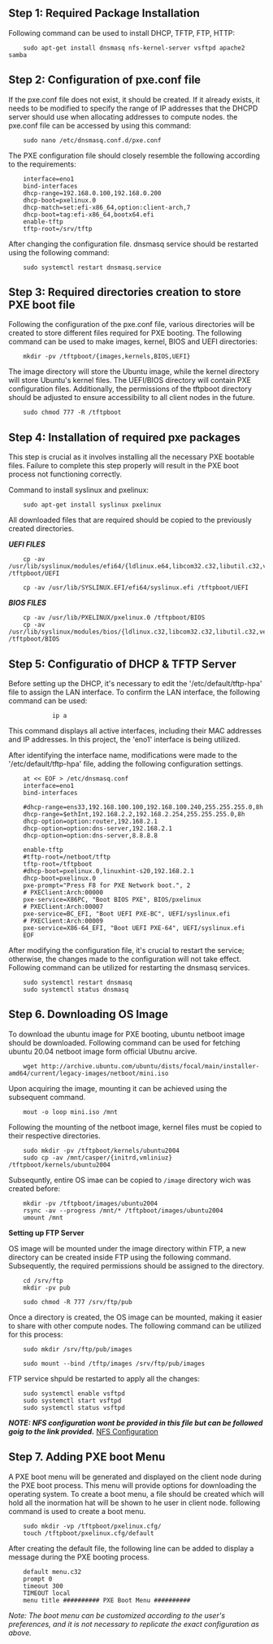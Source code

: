 ## Step 1: Required Package Installation

Following command can be used to install DHCP, TFTP, FTP, HTTP:

        sudo apt-get install dnsmasq nfs-kernel-server vsftpd apache2 samba

## Step 2: Configuration of pxe.conf file

If the pxe.conf file does not exist, it should be created. If it already exists, it needs to be modified to specify the range of IP addresses that the DHCPD server should use when allocating addresses to compute nodes. the pxe.conf file can be accessed by using this command:

        sudo nano /etc/dnsmasq.conf.d/pxe.conf

The PXE configuration file should closely resemble the following according to the requirements:

        interface=eno1
        bind-interfaces
        dhcp-range=192.168.0.100,192.168.0.200
        dhcp-boot=pxelinux.0
        dhcp-match=set:efi-x86_64,option:client-arch,7
        dhcp-boot=tag:efi-x86_64,bootx64.efi
        enable-tftp
        tftp-root=/srv/tftp

After changing the configuration file. dnsmasq service should be restarted using the following command:
        
        sudo systemctl restart dnsmasq.service
    

## Step 3: Required directories creation to store PXE boot file

Following the configuration of the pxe.conf file, various directories will be created to store different files required for PXE booting. The following command can be used to make images, kernel, BIOS and UEFI directories:

        mkdir -pv /tftpboot/{images,kernels,BIOS,UEFI}

The image directory will store the Ubuntu image, while the kernel directory will store Ubuntu's kernel files. The UEFI/BIOS directory will contain PXE configuration files. Additionally, the permissions of the tftpboot directory should be adjusted to ensure accessibility to all client nodes in the future. 

        sudo chmod 777 -R /tftpboot

## Step 4: Installation of required pxe packages

This step is crucial as it involves installing all the necessary PXE bootable files. Failure to complete this step properly will result in the PXE boot process not functioning correctly.

Command to install syslinux and pxelinux:

        sudo apt-get install syslinux pxelinux

All downloaded files that are required should be copied to the previously created directories.

***UEFI FILES***

        cp -av /usr/lib/syslinux/modules/efi64/{ldlinux.e64,libcom32.c32,libutil.c32,vesamenu.c32} /tftpboot/UEFI
        
        cp -av /usr/lib/SYSLINUX.EFI/efi64/syslinux.efi /tftpboot/UEFI

***BIOS FILES***

        cp -av /usr/lib/PXELINUX/pxelinux.0 /tftpboot/BIOS
        cp -av /usr/lib/syslinux/modules/bios/{ldlinux.c32,libcom32.c32,libutil.c32,vesamenu.c32} /tftpboot/BIOS

## Step 5: Configuratio of DHCP & TFTP Server

Before setting up the DHCP, it's necessary to edit the '/etc/default/tftp-hpa' file to assign the LAN interface. To confirm the LAN interface, the following command can be used:

                ip a

This command displays all active interfaces, including their MAC addresses and IP addresses. In this project, the 'eno1' interface is being utilized.

After identifying the interface name, modifications were made to the '/etc/default/tftp-hpa' file, adding the following configuration settings.


        at << EOF > /etc/dnsmasq.conf
        interface=eno1
        bind-interfaces
        
        #dhcp-range=ens33,192.168.100.100,192.168.100.240,255.255.255.0,8h
        dhcp-range=$ethInt,192.168.2.2,192.168.2.254,255.255.255.0,8h
        dhcp-option=option:router,192.168.2.1
        dhcp-option=option:dns-server,192.168.2.1
        dhcp-option=option:dns-server,8.8.8.8
        
        enable-tftp
        #tftp-root=/netboot/tftp
        tftp-root=/tftpboot
        #dhcp-boot=pxelinux.0,linuxhint-s20,192.168.2.1
        dhcp-boot=pxelinux.0
        pxe-prompt="Press F8 for PXE Network boot.", 2
        # PXEClient:Arch:00000
        pxe-service=X86PC, "Boot BIOS PXE", BIOS/pxelinux
        # PXEClient:Arch:00007
        pxe-service=BC_EFI, "Boot UEFI PXE-BC", UEFI/syslinux.efi
        # PXEClient:Arch:00009
        pxe-service=X86-64_EFI, "Boot UEFI PXE-64", UEFI/syslinux.efi
        EOF

After modifying the configuration file, it's crucial to restart the service; otherwise, the changes made to the configuration will not take effect. Following command can be utilized for restarting the dnsmasq services.

        sudo systemctl restart dnsmasq
        sudo systemctl status dnsmasq


## Step 6. Downloading OS Image

To download the ubuntu image for PXE booting, ubuntu netboot image should be downloaded. Following command can be used for fetching ubuntu 20.04 netboot image form official Ubutnu arcive.  

        wget http://archive.ubuntu.com/ubuntu/dists/focal/main/installer-amd64/current/legacy-images/netboot/mini.iso

Upon acquiring the image, mounting it can be achieved using the subsequent command.

        mout -o loop mini.iso /mnt

Following the mounting of the netboot image, kernel files must be copied to their respective directories.

        sudo mkdir -pv /tftpboot/kernels/ubuntu2004
        sudo cp -av /mnt/casper/{initrd,vmliniuz} /tftpboot/kernels/ubuntu2004

Subsequntly, entire OS imae can be copied to `/image` directory wich was created before:

        mkdir -pv /tftpboot/images/ubuntu2004
        rsync -av --progress /mnt/* /tftpboot/images/ubuntu2004
        umount /mnt

**Setting up FTP Server**

OS image will be mounted under the image directory within FTP, a new directory can be created inside FTP using the following command. Subsequently, the required permissions should be assigned to the directory.

        cd /srv/ftp
        mkdir -pv pub

        sudo chmod -R 777 /srv/ftp/pub

Once a directory is created, the OS image can be mounted, making it easier to share with other compute nodes. The following command can be utilized for this process:

        sudo mkdir /srv/ftp/pub/images

        sudo mount --bind /tftp/images /srv/ftp/pub/images 

FTP service shpuld be restarted to apply all the changes:

        sudo systemctl enable vsftpd
        sudo systemctl start vsftpd
        sudo systemctl status vsftpd

***NOTE: NFS configuration wont be provided in this file but can be followed goig to the link provided.*** [NFS Configuration](https://github.com/TeachingMaterial/ace-2023_-team-0/tree/documentation/Configure-NFS-sameyr)


## Step 7. Adding PXE boot Menu

A PXE boot menu will be generated and displayed on the client node during the PXE boot process. This menu will provide options for downloading the operating system. To create a boot menu, a file should be created which will hold all the inormation hat will be shown to he user in client node. following command is used to create a boot menu.

        sudo mkdir -vp /tftpboot/pxelinux.cfg/
        touch /tftpboot/pxelinux.cfg/default

After creating the default file, the following line can be added to display a message during the PXE booting process.

        default menu.c32
        prompt 0
        timeout 300
        TIMEOUT local
        menu title ########## PXE Boot Menu ##########        

*Note: The boot menu can be customized according to the user's preferences, and it is not necessary to replicate the exact configuration as above.*
